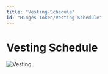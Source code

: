 ```yaml
---
title: "Vesting-Schedule"
id: "Hinges-Token/Vesting-Schedule"
---
```


# Vesting Schedule



![Vesting](/img/tokenmobile.png)
